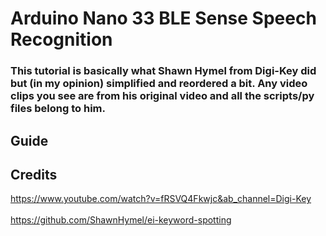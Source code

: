 # Arduino Nano 33 BLE Sense Speech Recognition

### This tutorial is basically what Shawn Hymel from Digi-Key did but (in my opinion) simplified and reordered a bit. Any video clips you see are from his original video and all the scripts/py files belong to him.


## Guide


## Credits
https://www.youtube.com/watch?v=fRSVQ4Fkwjc&ab_channel=Digi-Key </br>  
https://github.com/ShawnHymel/ei-keyword-spotting
